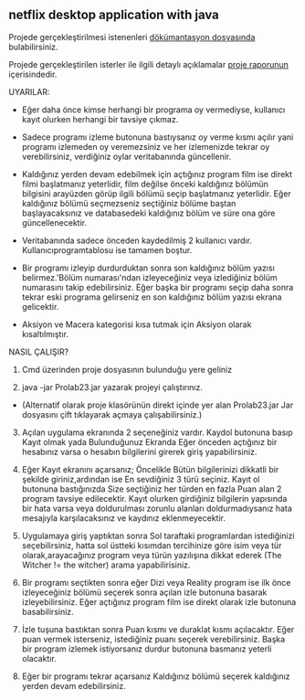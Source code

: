 ## netflix desktop application with java

Projede gerçekleştirilmesi istenenleri [dökümantasyon dosyasında](https://github.com/J4CKHunter/netflix-desktop-app/blob/master/BLM210%20PRO%20LAB_II_3.proje.docx.pdf) bulabilirsiniz.

Projede gerçekleştirilen isterler ile ilgili detaylı açıklamalar [proje raporunun](https://github.com/J4CKHunter/netflix-desktop-app/blob/master/Rapor.pdf) içerisindedir.

UYARILAR:

* Eğer daha önce kimse herhangi bir programa oy vermediyse, kullanıcı kayıt olurken herhangi bir tavsiye çıkmaz.

* Sadece programı izleme butonuna bastıysanız oy verme kısmı açılır yani programı izlemeden oy veremezsiniz ve her izlemenizde tekrar oy verebilirsiniz, verdiğiniz oylar veritabanında güncellenir.
 
* Kaldığınız yerden devam edebilmek için açtığınız program film ise direkt filmi başlatmanız yeterlidir, film değilse önceki kaldığınız bölümün bilgisini arayüzden görüp ilgili bölümü seçip başlatmanız yeterlidir. Eğer kaldığınız bölümü seçmezseniz seçtiğiniz bölüme baştan başlayacaksınız ve databasedeki kaldığınız bölüm ve süre ona göre  güncellenecektir.  

* Veritabanında sadece önceden kaydedilmiş 2 kullanıcı vardır. Kullanıcıprogramtablosu ise tamamen boştur.

* Bir programı izleyip durdurduktan sonra son kaldığınız bölüm yazısı belirmez.'Bölüm numarası'ndan izleyeceğiniz veya izlediğiniz bölüm numarasını takip edebilirsiniz. Eğer başka bir programı seçip daha sonra tekrar eski programa gelirseniz en son kaldığınız bölüm yazısı ekrana gelicektir.

* Aksiyon ve Macera kategorisi kısa tutmak için Aksiyon olarak kısaltılmıştır.

NASIL ÇALIŞIR?

1. Cmd üzerinden proje dosyasının bulunduğu yere geliniz

2. java -jar Prolab23.jar yazarak projeyi çalıştırınız.

- (Alternatif olarak proje klasörünün direkt içinde yer alan Prolab23.jar Jar dosyasını çift tıklayarak açmaya çalışabilirsiniz.)

3. Açılan uygulama ekranında 2 seçeneğiniz vardır. Kaydol butonuna basıp Kayıt olmak yada Bulunduğunuz Ekranda Eğer önceden açtığınız bir hesabınız varsa o hesabın bilgilerini girerek giriş yapabilirsiniz.
4. Eğer Kayıt ekranını açarsanız; Öncelikle Bütün bilgilerinizi dikkatli bir şekilde giriniz,ardından ise En sevdiğiniz 3 türü seçiniz. 
Kayıt ol butonuna bastığınızda Size seçtiğiniz her türden en fazla Puan alan 2 program tavsiye edilecektir.
Kayıt olurken girdiğiniz bilgilerin yapısında bir hata varsa veya doldurulması zorunlu alanları doldurmadıysanız hata mesajıyla karşılacaksınız ve kaydınız eklenmeyecektir.

5. Uygulamaya giriş yaptıktan sonra Sol taraftaki programlardan istediğinizi seçebilirsiniz, hatta sol üstteki kısımdan tercihinize göre isim veya tür olarak,arayacağınız program
veya türün yazılışına dikkat ederek (The Witcher != the witcher) arama yapabilirisiniz.

6. Bir programı seçtikten sonra eğer Dizi veya Reality program ise ilk önce izleyeceğiniz bölümü seçerek sonra açılan izle butonuna basarak izleyebilirsiniz.
Eğer açtığınız program film ise direkt olarak izle butonuna basabilirsiniz.

7. İzle tuşuna bastıktan sonra Puan kısmı ve duraklat kısmı açılacaktır. Eğer puan vermek isterseniz, istediğiniz puanı seçerek verebilirsiniz.
Başka bir program izlemek istiyorsanız durdur butonuna basmanız yeterli olacaktır.

8. Eğer bir programı tekrar açarsanız Kaldığınız bölümü seçerek kaldığınız yerden devam edebilirsiniz.

